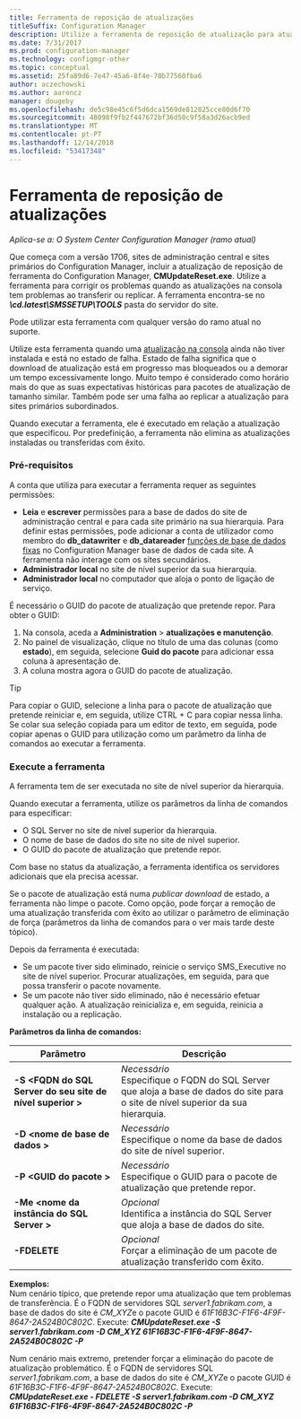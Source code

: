 ```yaml
---
title: Ferramenta de reposição de atualizações
titleSuffix: Configuration Manager
description: Utilize a ferramenta de reposição de atualização para atualizações na consola do System Center Configuration Manager.
ms.date: 7/31/2017
ms.prod: configuration-manager
ms.technology: configmgr-other
ms.topic: conceptual
ms.assetid: 25fa89d6-7e47-45a6-8f4e-70b77560fba6
author: aczechowski
ms.author: aaroncz
manager: dougeby
ms.openlocfilehash: de5c98e45c6f5d6dca1569de812825cce80d6f70
ms.sourcegitcommit: 48098f9fb2f447672bf36d50c9f58a3d26acb9ed
ms.translationtype: MT
ms.contentlocale: pt-PT
ms.lasthandoff: 12/14/2018
ms.locfileid: "53417348"
---
```

# <a name="update-reset-tool"></a>Ferramenta de reposição de atualizações

*Aplica-se a: O System Center Configuration Manager (ramo atual)*  


Que começa com a versão 1706, sites de administração central e sites primários do Configuration Manager, incluir a atualização de reposição de ferramenta do Configuration Manager, **CMUpdateReset.exe**. Utilize a ferramenta para corrigir os problemas quando as atualizações na consola tem problemas ao transferir ou replicar. A ferramenta encontra-se no ***\cd.latest\SMSSETUP\TOOLS*** pasta do servidor do site.

Pode utilizar esta ferramenta com qualquer versão do ramo atual no suporte.

Utilize esta ferramenta quando uma [atualização na consola](/sccm/core/servers/manage/install-in-console-updates) ainda não tiver instalada e está no estado de falha. Estado de falha significa que o download de atualização está em progresso mas bloqueados ou a demorar um tempo excessivamente longo. Muito tempo é considerado como horário mais do que as suas expectativas históricas para pacotes de atualização de tamanho similar. Também pode ser uma falha ao replicar a atualização para sites primários subordinados.  

Quando executar a ferramenta, ele é executado em relação a atualização que especificou. Por predefinição, a ferramenta não elimina as atualizações instaladas ou transferidas com êxito.  

### <a name="prerequisites"></a>Pré-requisitos
A conta que utiliza para executar a ferramenta requer as seguintes permissões:
-   **Leia** e **escrever** permissões para a base de dados do site de administração central e para cada site primário na sua hierarquia. Para definir estas permissões, pode adicionar a conta de utilizador como membro do **db_datawriter** e **db_datareader** [funções de base de dados fixas](/sql/relational-databases/security/authentication-access/database-level-roles#fixed-database-roles) no Configuration Manager base de dados de cada site. A ferramenta não interage com os sites secundários.
-   **Administrador local** no site de nível superior da sua hierarquia.
-   **Administrador local** no computador que aloja o ponto de ligação de serviço.

É necessário o GUID do pacote de atualização que pretende repor. Para obter o GUID:
  1.   Na consola, aceda a **Administration** > **atualizações e manutenção**.
  2.   No painel de visualização, clique no título de uma das colunas (como **estado**), em seguida, selecione **Guid do pacote** para adicionar essa coluna à apresentação de.
  3.   A coluna mostra agora o GUID do pacote de atualização.

> [!TIP]  
> Para copiar o GUID, selecione a linha para o pacote de atualização que pretende reiniciar e, em seguida, utilize CTRL + C para copiar nessa linha. Se colar sua seleção copiada para um editor de texto, em seguida, pode copiar apenas o GUID para utilização como um parâmetro da linha de comandos ao executar a ferramenta.

### <a name="run-the-tool"></a>Execute a ferramenta    
A ferramenta tem de ser executada no site de nível superior da hierarquia.

Quando executar a ferramenta, utilize os parâmetros da linha de comandos para especificar:
  -   O SQL Server no site de nível superior da hierarquia.
  -   O nome de base de dados do site no site de nível superior.
  -   O GUID do pacote de atualização que pretende repor.

Com base no status da atualização, a ferramenta identifica os servidores adicionais que ela precisa acessar.   

Se o pacote de atualização está numa *publicar download* de estado, a ferramenta não limpe o pacote. Como opção, pode forçar a remoção de uma atualização transferida com êxito ao utilizar o parâmetro de eliminação de força (parâmetros da linha de comandos para o ver mais tarde deste tópico).

Depois da ferramenta é executada:
-   Se um pacote tiver sido eliminado, reinicie o serviço SMS_Executive no site de nível superior. Procurar atualizações, em seguida, para que possa transferir o pacote novamente.
-   Se um pacote não tiver sido eliminado, não é necessário efetuar qualquer ação. A atualização reinicializa e, em seguida, reinicia a instalação ou a replicação.

**Parâmetros da linha de comandos:**  


|                        Parâmetro                         |                                                       Descrição                                                        |
|----------------------------------------------------------|--------------------------------------------------------------------------------------------------------------------------|
| **-S &lt;FQDN do SQL Server do seu site de nível superior >** | *Necessário* <br> Especifique o FQDN do SQL Server que aloja a base de dados do site para o site de nível superior da sua hierarquia. |
|                **-D &lt;nome de base de dados >**                 |                          *Necessário* <br> Especifique o nome da base de dados do site de nível superior.                          |
|                 **-P &lt;GUID do pacote >**                 |                        *Necessário* <br> Especifique o GUID para o pacote de atualização que pretende repor.                        |
|           **-Me &lt;nome da instância do SQL Server >**           |                    *Opcional* <br> Identifica a instância do SQL Server que aloja a base de dados do site.                     |
|                       **-FDELETE**                       |                       *Opcional* <br> Forçar a eliminação de um pacote de atualização transferido com êxito.                        |

 **Exemplos:**  
 Num cenário típico, que pretende repor uma atualização que tem problemas de transferência. É o FQDN de servidores SQL *server1.fabrikam.com*, a base de dados do site é *CM_XYZ*e o pacote GUID é *61F16B3C-F1F6-4F9F-8647-2A524B0C802C*.  Execute: ***CMUpdateReset.exe -S server1.fabrikam.com -D CM_XYZ 61F16B3C-F1F6-4F9F-8647-2A524B0C802C -P***

 Num cenário mais extremo, pretender forçar a eliminação do pacote de atualização problemático. É o FQDN de servidores SQL *server1.fabrikam.com*, a base de dados do site é *CM_XYZ*e o pacote GUID é *61F16B3C-F1F6-4F9F-8647-2A524B0C802C*.  Execute: ***CMUpdateReset.exe - FDELETE -S server1.fabrikam.com -D CM_XYZ 61F16B3C-F1F6-4F9F-8647-2A524B0C802C -P***
